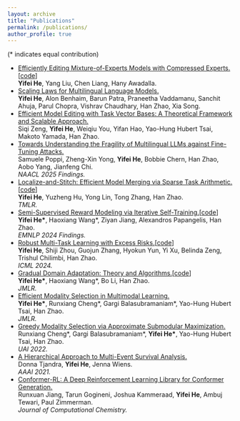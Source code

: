 ```yaml
---
layout: archive
title: "Publications"
permalink: /publications/
author_profile: true
---
```


<!-- {% if author.googlescholar %}
  You can also find my articles on <u><a href="{{author.googlescholar}}">my Google Scholar profile</a>.</u>
{% endif %}

{% include base_path %}

{% for post in site.publications reversed %}
  {% include archive-single.html %}
{% endfor %} -->

(* indicates equal contribution)
* [Efficiently Editing Mixture-of-Experts Models with Compressed Experts.](https://arxiv.org/abs/2503.00634)[[code](https://github.com/yifei-he/Compressed-Experts)]<br>
  **Yifei He**, Yang Liu, Chen Liang, Hany Awadalla.
* [Scaling Laws for Multilingual Language Models.](https://arxiv.org/abs/2410.12883)<br>
  **Yifei He**, Alon Benhaim, Barun Patra, Praneetha Vaddamanu, Sanchit Ahuja, Parul Chopra, Vishrav Chaudhary, Han Zhao, Xia Song. <br>
* [Efficient Model Editing with Task Vector Bases: A Theoretical Framework and Scalable Approach.](https://arxiv.org/abs/2502.01015)<br>
  Siqi Zeng, **Yifei He**, Weiqiu You, Yifan Hao, Yao-Hung Hubert Tsai, Makoto Yamada, Han Zhao.
* [Towards Understanding the Fragility of Multilingual LLMs against Fine-Tuning Attacks.](https://arxiv.org/abs/2410.18210)<br>
  Samuele Poppi, Zheng-Xin Yong, **Yifei He**, Bobbie Chern, Han Zhao, Aobo Yang, Jianfeng Chi. <br>
  *NAACL 2025 Findings.*
* [Localize-and-Stitch: Efficient Model Merging via Sparse Task Arithmetic.](https://arxiv.org/abs/2408.13656)[[code](https://github.com/yifei-he/Localize-and-Stitch)]<br>
  **Yifei He**, Yuzheng Hu, Yong Lin, Tong Zhang, Han Zhao. <br>
  *TMLR.*
* [Semi-Supervised Reward Modeling via Iterative Self-Training.](https://arxiv.org/abs/2409.06903)[[code](https://github.com/RLHFlow/RLHF-Reward-Modeling/tree/main/pair-pm)]<br>
  **Yifei He\***, Haoxiang Wang\*, Ziyan Jiang, Alexandros Papangelis, Han Zhao. <br>
  *EMNLP 2024 Findings.*
* [Robust Multi-Task Learning with Excess Risks.](https://arxiv.org/abs/2402.02009)[[code](https://github.com/yifei-he/ExcessMTL)]<br>
  **Yifei He**, Shiji Zhou, Guojun Zhang, Hyokun Yun, Yi Xu, Belinda Zeng, Trishul Chilimbi, Han Zhao. <br>
  *ICML 2024.*
* [Gradual Domain Adaptation: Theory and Algorithms.](https://arxiv.org/abs/2310.13852)[[code](https://github.com/yifei-he/GOAT)] <br>
  **Yifei He\***, Haoxiang Wang\*, Bo Li, Han Zhao. <br>
  *JMLR.*
* [Efficient Modality Selection in Multimodal Learning.](https://jmlr.org/papers/v25/23-0439.html) <br>
  **Yifei He\***, Runxiang Cheng\*, Gargi Balasubramaniam\*, Yao-Hung Hubert Tsai, Han Zhao. <br>
  *JMLR.*
* [Greedy Modality Selection via Approximate Submodular Maximization.](https://arxiv.org/abs/2210.12562) <br>
  Runxiang Cheng\*, Gargi Balasubramaniam\*, **Yifei He\***, Yao-Hung Hubert Tsai, Han Zhao. <br>
  *UAI 2022.*
* [A Hierarchical Approach to Multi-Event Survival Analysis.](https://ojs.aaai.org/index.php/AAAI/article/view/16138) <br>
  Donna Tjandra, **Yifei He**, Jenna Wiens. <br>
  *AAAI 2021.*
* [Conformer-RL: A Deep Reinforcement Learning Library for Conformer Generation.](https://onlinelibrary.wiley.com/doi/pdf/10.1002/jcc.26984) <br>
  Runxuan Jiang, Tarun Gogineni, Joshua Kammeraad, **Yifei He**, Ambuj Tewari, Paul Zimmerman.   <br>
  *Journal of Computational Chemistry.*